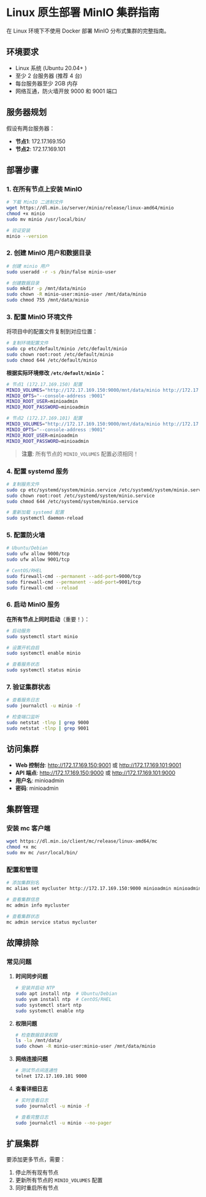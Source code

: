 # Linux 原生部署 MinIO 集群指南

在 Linux 环境下不使用 Docker 部署 MinIO 分布式集群的完整指南。

## 环境要求

- Linux 系统 (Ubuntu 20.04+ )
- 至少 2 台服务器 (推荐 4 台)
- 每台服务器至少 2GB 内存
- 网络互通，防火墙开放 9000 和 9001 端口

## 服务器规划

假设有两台服务器：
- **节点1**: 172.17.169.150
- **节点2**: 172.17.169.101

## 部署步骤

### 1. 在所有节点上安装 MinIO

```bash
# 下载 MinIO 二进制文件
wget https://dl.min.io/server/minio/release/linux-amd64/minio
chmod +x minio
sudo mv minio /usr/local/bin/

# 验证安装
minio --version
```

### 2. 创建 MinIO 用户和数据目录

```bash
# 创建 minio 用户
sudo useradd -r -s /bin/false minio-user

# 创建数据目录
sudo mkdir -p /mnt/data/minio
sudo chown -R minio-user:minio-user /mnt/data/minio
sudo chmod 755 /mnt/data/minio
```

### 3. 配置 MinIO 环境文件

将项目中的配置文件复制到对应位置：

```bash
# 复制环境配置文件
sudo cp etc/default/minio /etc/default/minio
sudo chown root:root /etc/default/minio
sudo chmod 644 /etc/default/minio
```

**根据实际环境修改 `/etc/default/minio`：**

```bash
# 节点1 (172.17.169.150) 配置
MINIO_VOLUMES="http://172.17.169.150:9000/mnt/data/minio http://172.17.169.101:9000/mnt/data/minio"
MINIO_OPTS="--console-address :9001"
MINIO_ROOT_USER=minioadmin
MINIO_ROOT_PASSWORD=minioadmin
```

```bash
# 节点2 (172.17.169.101) 配置
MINIO_VOLUMES="http://172.17.169.150:9000/mnt/data/minio http://172.17.169.101:9000/mnt/data/minio"
MINIO_OPTS="--console-address :9001"
MINIO_ROOT_USER=minioadmin
MINIO_ROOT_PASSWORD=minioadmin
```

> **注意**: 所有节点的 `MINIO_VOLUMES` 配置必须相同！

### 4. 配置 systemd 服务

```bash
# 复制服务文件
sudo cp etc/systemd/system/minio.service /etc/systemd/system/minio.service
sudo chown root:root /etc/systemd/system/minio.service
sudo chmod 644 /etc/systemd/system/minio.service

# 重新加载 systemd 配置
sudo systemctl daemon-reload
```

### 5. 配置防火墙

```bash
# Ubuntu/Debian
sudo ufw allow 9000/tcp
sudo ufw allow 9001/tcp

# CentOS/RHEL
sudo firewall-cmd --permanent --add-port=9000/tcp
sudo firewall-cmd --permanent --add-port=9001/tcp
sudo firewall-cmd --reload
```

### 6. 启动 MinIO 服务

**在所有节点上同时启动**（重要！）：

```bash
# 启动服务
sudo systemctl start minio

# 设置开机自启
sudo systemctl enable minio

# 查看服务状态
sudo systemctl status minio
```

### 7. 验证集群状态

```bash
# 查看服务日志
sudo journalctl -u minio -f

# 检查端口监听
sudo netstat -tlnp | grep 9000
sudo netstat -tlnp | grep 9001
```

## 访问集群

- **Web 控制台**: http://172.17.169.150:9001 或 http://172.17.169.101:9001
- **API 端点**: http://172.17.169.150:9000 或 http://172.17.169.101:9000
- **用户名**: minioadmin
- **密码**: minioadmin

## 集群管理

### 安装 mc 客户端

```bash
wget https://dl.min.io/client/mc/release/linux-amd64/mc
chmod +x mc
sudo mv mc /usr/local/bin/
```

### 配置和管理

```bash
# 添加集群别名
mc alias set mycluster http://172.17.169.150:9000 minioadmin minioadmin

# 查看集群信息
mc admin info mycluster

# 查看集群状态
mc admin service status mycluster
```

## 故障排除

### 常见问题

1. **时间同步问题**
   ```bash
   # 安装并启动 NTP
   sudo apt install ntp  # Ubuntu/Debian
   sudo yum install ntp  # CentOS/RHEL
   sudo systemctl start ntp
   sudo systemctl enable ntp
   ```

2. **权限问题**
   ```bash
   # 检查数据目录权限
   ls -la /mnt/data/
   sudo chown -R minio-user:minio-user /mnt/data/minio
   ```

3. **网络连接问题**
   ```bash
   # 测试节点间连通性
   telnet 172.17.169.101 9000
   ```

4. **查看详细日志**
   ```bash
   # 实时查看日志
   sudo journalctl -u minio -f
   
   # 查看完整日志
   sudo journalctl -u minio --no-pager
   ```

## 扩展集群

要添加更多节点，需要：

1. 停止所有现有节点
2. 更新所有节点的 `MINIO_VOLUMES` 配置
3. 同时重启所有节点

